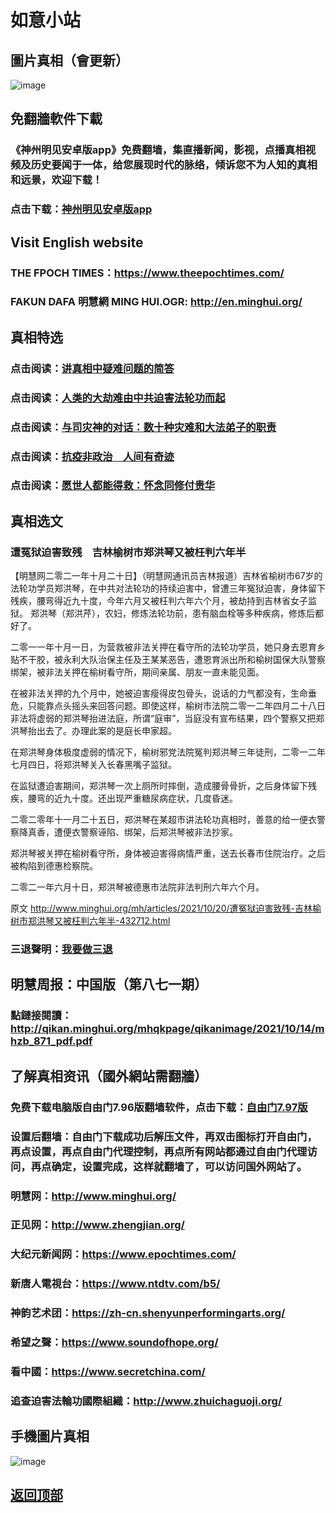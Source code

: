 # 如意小站

## 圖片真相（會更新）

![image](https://user-images.githubusercontent.com/79625284/138067932-126e8258-d608-4847-adb6-963e768eb386.png)

## 免翻牆軟件下載

### 《神州明见安卓版app》免费翻墙，集直播新闻，影视，点播真相视频及历史要闻于一体，给您展现时代的脉络，倾诉您不为人知的真相和远景，欢迎下载！

### 点击下载：[神州明见安卓版app](https://github.com/pinhe91/tuiguang/files/7240768/_5.1.zip)

## Visit English website

### THE FPOCH TIMES：https://www.theepochtimes.com/

### FAKUN DAFA 明慧網 MING HUI.OGR: http://en.minghui.org/

## 真相特选

### 点击阅读：[讲真相中疑难问题的简答](https://github.com/pinhe91/jcxw3/tree/main)

### 点击阅读：[人类的大劫难由中共迫害法轮功而起](https://github.com/pinhe91/jcxw4/tree/main) 

### 点击阅读：[与司灾神的对话：数十种灾难和大法弟子的职责](https://github.com/pinhe91/jcxw1/tree/main) 

### 点击阅读：[抗疫非政治　人间有奇迹](https://github.com/pinhe91/jcxw2/tree/main) 

### 点击阅读：[愿世人都能得救：怀念同修付贵华](https://github.com/pinhe91/jcxw5/tree/main)

## 真相选文

### 遭冤狱迫害致残　吉林榆树市郑洪琴又被枉判六年半

【明慧网二零二一年十月二十日】（明慧网通讯员吉林报道）吉林省榆树市67岁的法轮功学员郑洪琴，在中共对法轮功的持续迫害中，曾遭三年冤狱迫害，身体留下残疾，腰弯得近九十度，今年六月又被枉判六年六个月，被劫持到吉林省女子监狱。
郑洪琴（郑洪芹），农妇，修炼法轮功前，患有脑血栓等多种疾病，修炼后都好了。

二零一一年十月一日，为营救被非法关押在看守所的法轮功学员，她只身去恩育乡贴不干胶，被永利大队治保主任及王某某恶告，遭恩育派出所和榆树国保大队警察绑架，被非法关押在榆树看守所，期间亲属、朋友一直未能见面。

在被非法关押的九个月中，她被迫害瘦得皮包骨头，说话的力气都没有，生命垂危，只能靠点头摇头来回答问题。即使这样，榆树市法院二零一二年四月二十八日非法将虚弱的郑洪琴抬进法庭，所谓“庭审”，当庭没有宣布结果，四个警察又把郑洪琴抬出去了。办理此案的是庭长申家超。

在郑洪琴身体极度虚弱的情况下，榆树邪党法院冤判郑洪琴三年徒刑，二零一二年七月四日，将郑洪琴关入长春黑嘴子监狱。

在监狱遭迫害期间，郑洪琴一次上厕所时摔倒，造成腰骨骨折，之后身体留下残疾，腰弯的近九十度。还出现严重糖尿病症状，几度昏迷。

二零二零年十一月二十五日，郑洪琴在某超市讲法轮功真相时，善意的给一便衣警察降真香，遭便衣警察诬陷、绑架，后郑洪琴被非法抄家。

郑洪琴被关押在榆树看守所，身体被迫害得病情严重，送去长春市住院治疗。之后被构陷到德惠检察院。

二零二一年六月十日，郑洪琴被德惠市法院非法判刑六年六个月。

原文 http://www.minghui.org/mh/articles/2021/10/20/遭冤狱迫害致残-吉林榆树市郑洪琴又被枉判六年半-432712.html

### 三退聲明：[我要做三退](http://tuidang.ddns.net/)

## 明慧周报：中国版（第八七一期）

### 點鏈接閱讀：http://qikan.minghui.org/mhqkpage/qikanimage/2021/10/14/mhzb_871_pdf.pdf

## 了解真相资讯（國外網站需翻牆）

### 免费下载电脑版自由门7.96版翻墙软件，点击下载：[自由门7.97版](https://github.com/pinhe91/tuiguang/files/6839679/fg797r.zip)

### 设置后翻墙：自由门下载成功后解压文件，再双击图标打开自由门，再点设置，再点自由门代理控制，再点所有网站都通过自由门代理访问，再点确定，设置完成，这样就翻墙了，可以访问国外网站了。

### 明慧网：http://www.minghui.org/

### 正见网：http://www.zhengjian.org/

### 大纪元新闻网：https://www.epochtimes.com/

### 新唐人電視台：https://www.ntdtv.com/b5/

### 神韵艺术团：https://zh-cn.shenyunperformingarts.org/

### 希望之聲：https://www.soundofhope.org/

### 看中國：https://www.secretchina.com/

### 追查迫害法輪功國際組織：http://www.zhuichaguoji.org/

## 手機圖片真相

![image](https://user-images.githubusercontent.com/79625284/137106124-8fd45444-ee2b-479c-8b57-ee73bfe92252.png)

## [返回顶部](https://git.io/Js3EY)
